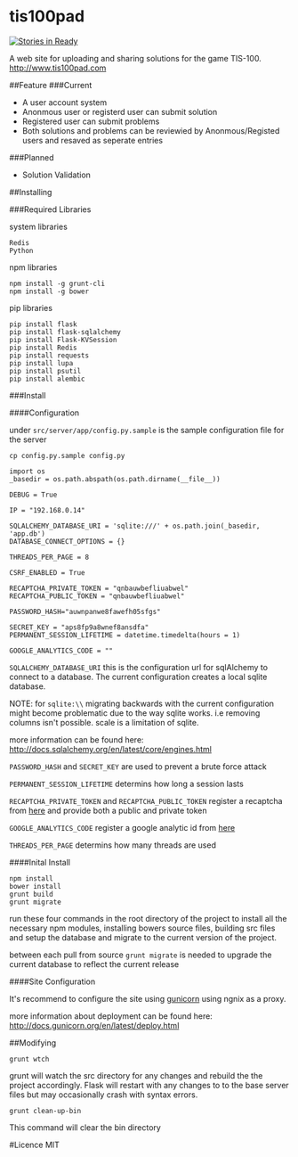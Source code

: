 # tis100pad

[![Stories in Ready](https://badge.waffle.io/pollend/tis100pad.svg?label=ready&title=Ready)](http://waffle.io/pollend/tis100pad)

A web site for uploading and sharing solutions for the game TIS-100. http://www.tis100pad.com

##Feature
###Current
* A user account system
* Anonmous user or registerd user can submit solution
* Registered user can submit problems
* Both solutions and problems can be reviewied by Anonmous/Registed users and resaved as seperate entries

###Planned
* Solution Validation

##Installing

###Required Libraries

system libraries

```
Redis
Python
```

npm libraries

```
npm install -g grunt-cli
npm install -g bower
```

pip libraries

```
pip install flask
pip install flask-sqlalchemy
pip install Flask-KVSession
pip install Redis
pip install requests
pip install lupa
pip install psutil
pip install alembic
```

###Install

####Configuration

under `src/server/app/config.py.sample` is the sample configuration file for the server

```
cp config.py.sample config.py
```

```
import os
_basedir = os.path.abspath(os.path.dirname(__file__))

DEBUG = True

IP = "192.168.0.14"

SQLALCHEMY_DATABASE_URI = 'sqlite:///' + os.path.join(_basedir, 'app.db')
DATABASE_CONNECT_OPTIONS = {}

THREADS_PER_PAGE = 8

CSRF_ENABLED = True

RECAPTCHA_PRIVATE_TOKEN = "qnbauwbefliuabwel"
RECAPTCHA_PUBLIC_TOKEN = "qnbauwbefliuabwel"

PASSWORD_HASH="auwnpanwe8fawefh05sfgs"

SECRET_KEY = "aps8fp9a8wnef8ansdfa"
PERMANENT_SESSION_LIFETIME = datetime.timedelta(hours = 1)

GOOGLE_ANALYTICS_CODE = ""
```

`SQLALCHEMY_DATABASE_URI` this is the configuration url for sqlAlchemy to connect to a database. The current configuration creates a local sqlite database.

NOTE: for `sqlite:\\`  migrating backwards with the current configuration might become problematic due to the way sqlite works. i.e removing columns isn't possible. scale is a limitation of sqlite.

more information can be found here: http://docs.sqlalchemy.org/en/latest/core/engines.html

`PASSWORD_HASH` and `SECRET_KEY` are used to prevent a brute force attack

`PERMANENT_SESSION_LIFETIME` determins how long a session lasts

`RECAPTCHA_PRIVATE_TOKEN` and `RECAPTCHA_PUBLIC_TOKEN` register a recaptcha from [here](http://www.google.com/recaptcha/intro/index.html) and provide both a public and private token

`GOOGLE_ANALYTICS_CODE` register a google analytic id from [here](http://www.google.com/analytics/)

`THREADS_PER_PAGE` determins how many threads are used

####Inital Install

```
npm install
bower install
grunt build
grunt migrate
```
run these four commands in the root directory of the project to install all the necessary npm modules, installing bowers source files, building src files and setup the database and migrate to the current version of the project.

between each pull from source `grunt migrate` is needed to upgrade the current database to reflect the current release

####Site Configuration

It's recommend to configure the site using [gunicorn](http://gunicorn.org/) using ngnix as a proxy.

more information about deployment can be found here: http://docs.gunicorn.org/en/latest/deploy.html

##Modifying

```
grunt wtch
```

grunt will watch the src directory for any changes and rebuild the the project accordingly. Flask will restart with any changes to to the base server files but may occasionally crash with syntax errors.

```
grunt clean-up-bin
```

This command will clear the bin directory

#Licence
MIT
